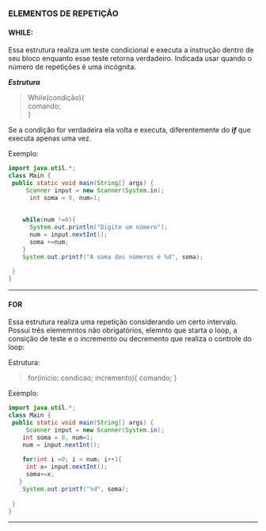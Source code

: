 ### ELEMENTOS DE REPETIÇÃO

#### WHILE:<br> 
Essa estrutura realiza um teste condicional e executa a instrução dentro de seu bloco enquanto esse teste retorna verdadeiro. Indicada usar quando o número de repetições é uma incógnita.

***Estrutura***
> While(condição){<br>
>   comando;<br>
> }<br>

Se a condição for verdadeira ela volta e executa, diferentemente do ***if*** que executa apenas uma vez.

Exemplo:
```Java
import java.util.*;
class Main {
 public static void main(String[] args) {
     Scanner input = new Scanner(System.in);
      int soma = 0, num=1;  
   
    
    while(num !=0){
      System.out.println("Digite um número");
      num = input.nextInt();   
      soma +=num;  
    }
    System.out.printf("A soma dos números é %d", soma);
  
 }
}
```

______

#### FOR

Essa estrutura realiza uma repetição considerando um certo intervalo. Possui trẽs elememntos não obrigatórios, elemnto que starta o loop, a consição de teste e o incremento ou decremento que realiza o controle  do loop:<br>

Estrutura:<br>
> for(inicio; condicao; incremento){
>    comando;
> }

Exemplo:
```Java
import java.util.*;
class Main {
 public static void main(String[] args) {
     Scanner input = new Scanner(System.in);
    int soma = 0, num=1;  
    num = input.nextInt();
  
    for(int i =0; i < num; i++){
     int x= input.nextInt();
     soma+=x;
   }
    System.out.printf("%d", soma);
  
 }
}
```

______





